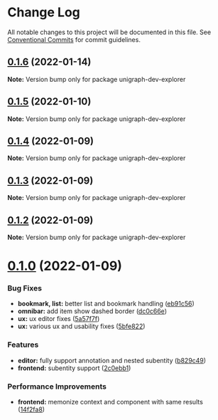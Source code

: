 # Change Log

All notable changes to this project will be documented in this file.
See [Conventional Commits](https://conventionalcommits.org) for commit guidelines.

## [0.1.6](https://github.com/TheExGenesis/unigraph-dev/compare/v0.1.5...v0.1.6) (2022-01-14)

**Note:** Version bump only for package unigraph-dev-explorer





## [0.1.5](https://github.com/TheExGenesis/unigraph-dev/compare/v0.1.4...v0.1.5) (2022-01-10)

**Note:** Version bump only for package unigraph-dev-explorer





## [0.1.4](https://github.com/TheExGenesis/unigraph-dev/compare/v0.1.3...v0.1.4) (2022-01-09)

**Note:** Version bump only for package unigraph-dev-explorer





## [0.1.3](https://github.com/TheExGenesis/unigraph-dev/compare/v0.1.2...v0.1.3) (2022-01-09)

**Note:** Version bump only for package unigraph-dev-explorer





## [0.1.2](https://github.com/TheExGenesis/unigraph-dev/compare/v0.1.1...v0.1.2) (2022-01-09)

**Note:** Version bump only for package unigraph-dev-explorer





# [0.1.0](https://github.com/TheExGenesis/unigraph-dev/compare/v0.0.30...v0.1.0) (2022-01-09)


### Bug Fixes

* **bookmark, list:** better list and bookmark handling ([eb91c56](https://github.com/TheExGenesis/unigraph-dev/commit/eb91c5659c9f64efe9b987dbfc3e5b0e7f2bf80b))
* **omnibar:** add item show dashed border ([dc0c66e](https://github.com/TheExGenesis/unigraph-dev/commit/dc0c66ef9ddca203f2d89eaa04f307138092c70d))
* **ux:** ux editor fixes ([5a57f7f](https://github.com/TheExGenesis/unigraph-dev/commit/5a57f7f35c71c159bb9b6d3c881979933eb0d78a))
* **ux:** various ux and usability fixes ([5bfe822](https://github.com/TheExGenesis/unigraph-dev/commit/5bfe82223030037df4ff2d6bcfdd5959b28978b7))


### Features

* **editor:** fully support annotation and nested subentity ([b829c49](https://github.com/TheExGenesis/unigraph-dev/commit/b829c494ab371fe71036d0cc842b20f44bcdf8c7))
* **frontend:** subentity support ([2c0ebb1](https://github.com/TheExGenesis/unigraph-dev/commit/2c0ebb1ec88cffd9b74d6c1ddbca28aa2b458c34))


### Performance Improvements

* **frontend:** memonize context and component with same results ([14f2fa8](https://github.com/TheExGenesis/unigraph-dev/commit/14f2fa8d1f3452c91fd644b79bd7774dff456480))

